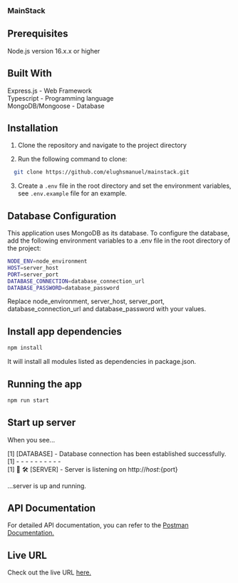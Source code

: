 ### MainStack

## Prerequisites

Node.js version 16.x.x or higher

## Built With

Express.js - Web Framework  
Typescript - Programming language  
MongoDB/Mongoose - Database

## Installation

1. Clone the repository and navigate to the project directory

2. Run the following command to clone:

```bash
  git clone https://github.com/elughsmanuel/mainstack.git

```

3. Create a `.env` file in the root directory and set the environment variables, see `.env.example` file for an example.

## Database Configuration

This application uses MongoDB as its database. To configure the database, add the following environment variables to a .env file in the root directory of the project:

```bash
NODE_ENV=node_environment
HOST=server_host
PORT=server_port
DATABASE_CONNECTION=database_connection_url
DATABASE_PASSWORD=database_password
```

Replace node_environment, server_host, server_port, database_connection_url and database_password with your values.

## Install app dependencies

```bash
npm install
```

It will install all modules listed as dependencies in package.json.

## Running the app

```bash
npm run start
```

## Start up server

When you see...

[1] [DATABASE] - Database connection has been established successfully.  
[1] - - - - - - - - - -  
[1] 🌟 🛠️  [SERVER] - Server is listening on http://${host}:${port}  

...server is up and running.


## API Documentation

For detailed API documentation, you can refer to the [Postman Documentation.](https://documenter.getpostman.com/view/27688954/2s9YeG5rDf#intro)


## Live URL

Check out the live URL [here.](https://mainstack-production.up.railway.app/api/v1)
